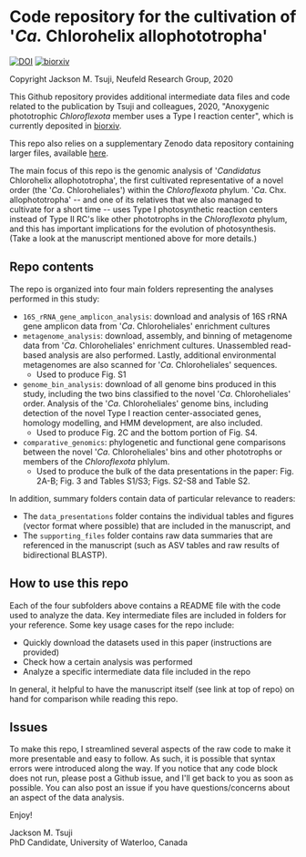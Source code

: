 # Code repository for the cultivation of '_Ca._ Chlorohelix allophototropha'

[![DOI](https://zenodo.org/badge/273164101.svg)](https://zenodo.org/badge/latestdoi/273164101)
[![biorxiv](https://img.shields.io/badge/biorxiv-10.1101%2F2020.07.07.190934-green)](https://doi.org/10.1101/2020.07.07.190934)

Copyright Jackson M. Tsuji, Neufeld Research Group, 2020

This Github repository provides additional intermediate data files and code related to the publication by Tsuji and colleagues, 2020, 
"Anoxygenic phototrophic _Chloroflexota_ member uses a Type I reaction center", which is currently deposited in 
[biorxiv](https://doi.org/10.1101/2020.07.07.190934).

This repo also relies on a supplementary Zenodo data repository containing larger files, available [here](https://doi.org/10.5281/zenodo.3930110).

The main focus of this repo is the genomic analysis of '_Candidatus_ Chlorohelix allophototropha', the first cultivated representative of a novel 
order (the '_Ca_. Chloroheliales') within the _Chloroflexota_ phylum. '_Ca_. Chx. allophototropha' -- and one of its relatives that we also managed 
to cultivate for a short time -- uses Type I photosynthetic reaction centers instead of Type II RC's like other phototrophs in the _Chloroflexota_ 
phylum, and this has important implications for the evolution of photosynthesis. (Take a look at the manuscript mentioned above for more details.)

## Repo contents
The repo is organized into four main folders representing the analyses performed in this study:
- `16S_rRNA_gene_amplicon_analysis`: download and analysis of 16S rRNA gene amplicon data from '_Ca_. Chloroheliales' enrichment cultures
- `metagenome_analysis`: download, assembly, and binning of metagenome data from '_Ca_. Chloroheliales' enrichment cultures. Unassembled 
read-based analysis are also performed. Lastly, additional environmental metagenomes are also scanned for '_Ca_. Chloroheliales' sequences.
  - Used to produce Fig. S1
- `genome_bin_analysis`: download of all genome bins produced in this study, including the two bins classified to the novel '_Ca_. Chloroheliales' order. 
Analysis of the '_Ca_. Chloroheliales' genome bins, including detection of the novel Type I reaction center-associated genes, homology modelling, and 
HMM development, are also included.
  - Used to produce Fig. 2C and the bottom portion of Fig. S4.
- `comparative_genomics`: phylogenetic and functional gene comparisons between the novel '_Ca_. Chloroheliales' bins and other phototrophs or members 
of the _Chloroflexota_ phlylum.
  - Used to produce the bulk of the data presentations in the paper: Fig. 2A-B; Fig. 3 and Tables S1/S3; Figs. S2-S8 and Table S2.

In addition, summary folders contain data of particular relevance to readers:
- The `data_presentations` folder contains the individual tables and figures (vector format where possible) that are 
included in the manuscript, and
- The `supporting_files` folder contains raw data summaries that are referenced in the manuscript (such as ASV tables and raw results of bidirectional BLASTP).

## How to use this repo
Each of the four subfolders above contains a README file with the code used to analyze the data. Key intermediate files are included in folders 
for your reference. Some key usage cases for the repo include:
- Quickly download the datasets used in this paper (instructions are provided)
- Check how a certain analysis was performed
- Analyze a specific intermediate data file included in the repo

In general, it helpful to have the manuscript itself (see link at top of repo) on hand for comparison while reading this repo.

## Issues
To make this repo, I streamlined several aspects of the raw code to make it more presentable and easy to follow. As such, it is possible that 
syntax errors were introduced along the way. If you notice that any code block does not run, please post a Github issue, and I'll get back to 
you as soon as possible. You can also post an issue if you have questions/concerns about an aspect of the data analysis.

Enjoy!

Jackson M. Tsuji  
PhD Candidate, University of Waterloo, Canada

